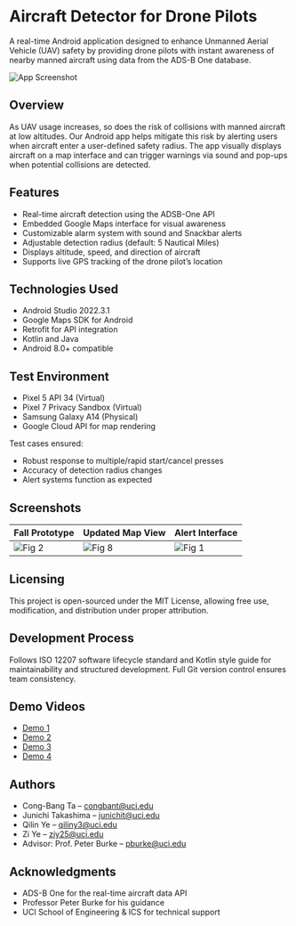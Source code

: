 # Aircraft Detector for Drone Pilots

A real-time Android application designed to enhance Unmanned Aerial Vehicle (UAV) safety by providing drone pilots with instant awareness of nearby manned aircraft using data from the ADS-B One database.

![App Screenshot](https://drive.google.com/uc?id=1grgi_IrU_1VDEbz03fMFfG5Xz_I7ZZQv)

## Overview

As UAV usage increases, so does the risk of collisions with manned aircraft at low altitudes. Our Android app helps mitigate this risk by alerting users when aircraft enter a user-defined safety radius. The app visually displays aircraft on a map interface and can trigger warnings via sound and pop-ups when potential collisions are detected.

## Features

- Real-time aircraft detection using the ADSB-One API
- Embedded Google Maps interface for visual awareness
- Customizable alarm system with sound and Snackbar alerts
- Adjustable detection radius (default: 5 Nautical Miles)
- Displays altitude, speed, and direction of aircraft
- Supports live GPS tracking of the drone pilot’s location

## Technologies Used

- Android Studio 2022.3.1
- Google Maps SDK for Android
- Retrofit for API integration
- Kotlin and Java
- Android 8.0+ compatible

## Test Environment

- Pixel 5 API 34 (Virtual)
- Pixel 7 Privacy Sandbox (Virtual)
- Samsung Galaxy A14 (Physical)
- Google Cloud API for map rendering

Test cases ensured:
- Robust response to multiple/rapid start/cancel presses
- Accuracy of detection radius changes
- Alert systems function as expected

## Screenshots

| Fall Prototype | Updated Map View | Alert Interface |
|----------------|------------------|------------------|
| ![Fig 2](https://drive.google.com/uc?id=1wGLAOEY9vNVVWMLz7PaL-r4cwi7V9wzy) | ![Fig 8](https://drive.google.com/uc?id=1VVrSr55jrm9vaWUAZzswFhmv-vK5zpuI) | ![Fig 1](https://drive.google.com/uc?id=1njRvmxxsknnBypcu8Cwgzd0CWJWhg2cv) |

## Licensing

This project is open-sourced under the MIT License, allowing free use, modification, and distribution under proper attribution.

## Development Process

Follows ISO 12207 software lifecycle standard and Kotlin style guide for maintainability and structured development. Full Git version control ensures team consistency.

## Demo Videos

- [Demo 1](https://drive.google.com/file/d/1grgi_IrU_1VDEbz03fMFfG5Xz_I7ZZQv/view?usp=sharing)
- [Demo 2](https://drive.google.com/file/d/1wGLAOEY9vNVVWMLz7PaL-r4cwi7V9wzy/view?usp=drive_link)
- [Demo 3](https://drive.google.com/file/d/1VVrSr55jrm9vaWUAZzswFhmv-vK5zpuI/view?usp=drive_link)
- [Demo 4](https://drive.google.com/file/d/1njRvmxxsknnBypcu8Cwgzd0CWJWhg2cv/view)

## Authors

- Cong-Bang Ta – [congbant@uci.edu](mailto:congbant@uci.edu)  
- Junichi Takashima – [junichit@uci.edu](mailto:junichit@uci.edu)  
- Qilin Ye – [qiliny3@uci.edu](mailto:qiliny3@uci.edu)  
- Zi Ye – [ziy25@uci.edu](mailto:ziy25@uci.edu)  
- Advisor: Prof. Peter Burke – [pburke@uci.edu](mailto:pburke@uci.edu)

## Acknowledgments

- ADS-B One for the real-time aircraft data API
- Professor Peter Burke for his guidance
- UCI School of Engineering & ICS for technical support
